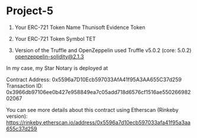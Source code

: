 # Project-5 

1) Your ERC-721 Token Name
Thunisoft Evidence Token

2) Your ERC-721 Token Symbol
TET

3) Version of the Truffle and OpenZeppelin used
Truffle v5.0.2 (core: 5.0.2)
openzeppelin-solidity@2.1.3

In my case, my Star Notary is deployed at

Contract Address: 0x5596a7D10Ecb597033AfA41f95A3AA655C37d259
Transaction ID: 0x3966db97106ee0b427e958849ea7c05add718d6576cf1516ae55026698202067


You can see more details about this contract using Etherscan (Rinkeby version): 
https://rinkeby.etherscan.io/address/0x5596a7d10ecb597033afa41f95a3aa655c37d259
